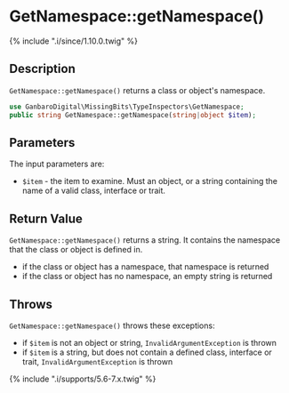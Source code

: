 # GetNamespace::getNamespace()

{% include ".i/since/1.10.0.twig" %}

## Description

`GetNamespace::getNamespace()` returns a class or object's namespace.

```php
use GanbaroDigital\MissingBits\TypeInspectors\GetNamespace;
public string GetNamespace::getNamespace(string|object $item);
```

## Parameters

The input parameters are:

- `$item` - the item to examine. Must an object, or a string containing the name of a valid class, interface or trait.

## Return Value

`GetNamespace::getNamespace()` returns a string. It contains the namespace that the class or object is defined in.

* if the class or object has a namespace, that namespace is returned
* if the class or object has no namespace, an empty string is returned

## Throws

`GetNamespace::getNamespace()` throws these exceptions:

* if `$item` is not an object or string, `InvalidArgumentException` is thrown
* if `$item` is a string, but does not contain a defined class, interface or trait, `InvalidArgumentException` is thrown

{% include ".i/supports/5.6-7.x.twig" %}
